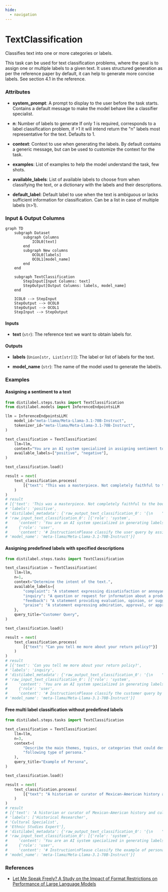 ```yaml
---
hide:
  - navigation
---
```

# TextClassification

Classifies text into one or more categories or labels.



This task can be used for text classification problems, where the goal is to assign
    one or multiple labels to a given text.
    It uses structured generation as per the reference paper by default,
    it can help to generate more concise labels. See section 4.1 in the reference.





### Attributes

- **system_prompt**: A prompt to display to the user before the task starts. Contains a default  message to make the model behave like a classifier specialist.

- **n**: Number of labels to generate If only 1 is required, corresponds to a label  classification problem, if >1 it will intend return the "n" labels most representative  for the text. Defaults to 1.

- **context**: Context to use when generating the labels. By default contains a generic message,  but can be used to customize the context for the task.

- **examples**: List of examples to help the model understand the task, few shots.

- **available_labels**: List of available labels to choose from when classifying the text, or  a dictionary with the labels and their descriptions.

- **default_label**: Default label to use when the text is ambiguous or lacks sufficient information for  classification. Can be a list in case of multiple labels (n>1).





### Input & Output Columns

``` mermaid
graph TD
	subgraph Dataset
		subgraph Columns
			ICOL0[text]
		end
		subgraph New columns
			OCOL0[labels]
			OCOL1[model_name]
		end
	end

	subgraph TextClassification
		StepInput[Input Columns: text]
		StepOutput[Output Columns: labels, model_name]
	end

	ICOL0 --> StepInput
	StepOutput --> OCOL0
	StepOutput --> OCOL1
	StepInput --> StepOutput

```


#### Inputs


- **text** (`str`): The reference text we want to obtain labels for.




#### Outputs


- **labels** (`Union[str, List[str]]`): The label or list of labels for the text.

- **model_name** (`str`): The name of the model used to generate the label/s.





### Examples


#### Assigning a sentiment to a text
```python
from distilabel.steps.tasks import TextClassification
from distilabel.models import InferenceEndpointsLLM

llm = InferenceEndpointsLLM(
    model_id="meta-llama/Meta-Llama-3.1-70B-Instruct",
    tokenizer_id="meta-llama/Meta-Llama-3.1-70B-Instruct",
)

text_classification = TextClassification(
    llm=llm,
    context="You are an AI system specialized in assigning sentiment to movies.",
    available_labels=["positive", "negative"],
)

text_classification.load()

result = next(
    text_classification.process(
        [{"text": "This was a masterpiece. Not completely faithful to the books, but enthralling from beginning to end. Might be my favorite of the three."}]
    )
)
# result
# [{'text': 'This was a masterpiece. Not completely faithful to the books, but enthralling from beginning to end. Might be my favorite of the three.',
# 'labels': 'positive',
# 'distilabel_metadata': {'raw_output_text_classification_0': '{\n    "labels": "positive"\n}',
# 'raw_input_text_classification_0': [{'role': 'system',
#     'content': 'You are an AI system specialized in generating labels to classify pieces of text. Your sole purpose is to analyze the given text and provide appropriate classification labels.'},
#     {'role': 'user',
#     'content': '# Instruction\nPlease classify the user query by assigning the most appropriate labels.\nDo not explain your reasoning or provide any additional commentary.\nIf the text is ambiguous or lacks sufficient information for classification, respond with "Unclassified".\nProvide the label that best describes the text.\nYou are an AI system specialized in assigning sentiment to movie the user queries.\n## Labeling the user input\nUse the available labels to classify the user query. Analyze the context of each label specifically:\navailable_labels = [\n    "positive",  # The text shows positive sentiment\n    "negative",  # The text shows negative sentiment\n]\n\n\n## User Query\n```\nThis was a masterpiece. Not completely faithful to the books, but enthralling from beginning to end. Might be my favorite of the three.\n```\n\n## Output Format\nNow, please give me the labels in JSON format, do not include any other text in your response:\n```\n{\n    "labels": "label"\n}\n```'}]},
# 'model_name': 'meta-llama/Meta-Llama-3.1-70B-Instruct'}]
```

#### Assigning predefined labels with specified descriptions
```python
from distilabel.steps.tasks import TextClassification

text_classification = TextClassification(
    llm=llm,
    n=1,
    context="Determine the intent of the text.",
    available_labels={
        "complaint": "A statement expressing dissatisfaction or annoyance about a product, service, or experience. It's a negative expression of discontent, often with the intention of seeking a resolution or compensation.",
        "inquiry": "A question or request for information about a product, service, or situation. It's a neutral or curious expression seeking clarification or details.",
        "feedback": "A statement providing evaluation, opinion, or suggestion about a product, service, or experience. It can be positive, negative, or neutral, and is often intended to help improve or inform.",
        "praise": "A statement expressing admiration, approval, or appreciation for a product, service, or experience. It's a positive expression of satisfaction or delight, often with the intention of encouraging or recommending."
    },
    query_title="Customer Query",
)

text_classification.load()

result = next(
    text_classification.process(
        [{"text": "Can you tell me more about your return policy?"}]
    )
)
# result
# [{'text': 'Can you tell me more about your return policy?',
# 'labels': 'inquiry',
# 'distilabel_metadata': {'raw_output_text_classification_0': '{\n    "labels": "inquiry"\n}',
# 'raw_input_text_classification_0': [{'role': 'system',
#     'content': 'You are an AI system specialized in generating labels to classify pieces of text. Your sole purpose is to analyze the given text and provide appropriate classification labels.'},
#     {'role': 'user',
#     'content': '# Instruction\nPlease classify the customer query by assigning the most appropriate labels.\nDo not explain your reasoning or provide any additional commentary.\nIf the text is ambiguous or lacks sufficient information for classification, respond with "Unclassified".\nProvide the label that best describes the text.\nDetermine the intent of the text.\n## Labeling the user input\nUse the available labels to classify the user query. Analyze the context of each label specifically:\navailable_labels = [\n    "complaint",  # A statement expressing dissatisfaction or annoyance about a product, service, or experience. It\'s a negative expression of discontent, often with the intention of seeking a resolution or compensation.\n    "inquiry",  # A question or request for information about a product, service, or situation. It\'s a neutral or curious expression seeking clarification or details.\n    "feedback",  # A statement providing evaluation, opinion, or suggestion about a product, service, or experience. It can be positive, negative, or neutral, and is often intended to help improve or inform.\n    "praise",  # A statement expressing admiration, approval, or appreciation for a product, service, or experience. It\'s a positive expression of satisfaction or delight, often with the intention of encouraging or recommending.\n]\n\n\n## Customer Query\n```\nCan you tell me more about your return policy?\n```\n\n## Output Format\nNow, please give me the labels in JSON format, do not include any other text in your response:\n```\n{\n    "labels": "label"\n}\n```'}]},
# 'model_name': 'meta-llama/Meta-Llama-3.1-70B-Instruct'}]
```

#### Free multi label classification without predefined labels
```python
from distilabel.steps.tasks import TextClassification

text_classification = TextClassification(
    llm=llm,
    n=3,
    context=(
        "Describe the main themes, topics, or categories that could describe the "
        "following type of persona."
    ),
    query_title="Example of Persona",
)

text_classification.load()

result = next(
    text_classification.process(
        [{"text": "A historian or curator of Mexican-American history and culture focused on the cultural, social, and historical impact of the Mexican presence in the United States."}]
    )
)
# result
# [{'text': 'A historian or curator of Mexican-American history and culture focused on the cultural, social, and historical impact of the Mexican presence in the United States.',
# 'labels': ['Historical Researcher',
# 'Cultural Specialist',
# 'Ethnic Studies Expert'],
# 'distilabel_metadata': {'raw_output_text_classification_0': '{\n    "labels": ["Historical Researcher", "Cultural Specialist", "Ethnic Studies Expert"]\n}',
# 'raw_input_text_classification_0': [{'role': 'system',
#     'content': 'You are an AI system specialized in generating labels to classify pieces of text. Your sole purpose is to analyze the given text and provide appropriate classification labels.'},
#     {'role': 'user',
#     'content': '# Instruction\nPlease classify the example of persona by assigning the most appropriate labels.\nDo not explain your reasoning or provide any additional commentary.\nIf the text is ambiguous or lacks sufficient information for classification, respond with "Unclassified".\nProvide a list of 3 labels that best describe the text.\nDescribe the main themes, topics, or categories that could describe the following type of persona.\nUse clear, widely understood terms for labels.Avoid overly specific or obscure labels unless the text demands it.\n\n\n## Example of Persona\n```\nA historian or curator of Mexican-American history and culture focused on the cultural, social, and historical impact of the Mexican presence in the United States.\n```\n\n## Output Format\nNow, please give me the labels in JSON format, do not include any other text in your response:\n```\n{\n    "labels": ["label_0", "label_1", "label_2"]\n}\n```'}]},
# 'model_name': 'meta-llama/Meta-Llama-3.1-70B-Instruct'}]
```




### References

- [Let Me Speak Freely? A Study on the Impact of Format Restrictions on Performance of Large Language Models](https://arxiv.org/abs/2408.02442)


